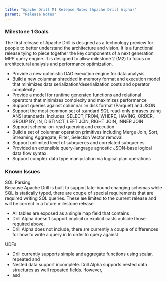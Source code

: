 ```yaml
---
title: "Apache Drill M1 Release Notes (Apache Drill Alpha)"
parent: "Release Notes"
---
```

### Milestone 1 Goals

The first release of Apache Drill is designed as a technology preview for
people to better understand the architecture and vision. It is a functional
release tying to piece together the key components of a next generation MPP
query engine. It is designed to allow milestone 2 (M2) to focus on
architectural analysis and performance optimization.

  * Provide a new optimistic DAG execution engine for data analysis
  * Build a new columnar shredded in-memory format and execution model that minimizes data serialization/deserialization costs and operator complexity
  * Provide a model for runtime generated functions and relational operators that minimizes complexity and maximizes performance
  * Support queries against columnar on disk format (Parquet) and JSON
  * Support the most common set of standard SQL read-only phrases using ANSI standards. Includes: SELECT, FROM, WHERE, HAVING, ORDER, GROUP BY, IN, DISTINCT, LEFT JOIN, RIGHT JOIN, INNER JOIN
  * Support schema-on-read querying and execution
  * Build a set of columnar operation primitives including Merge Join, Sort, Streaming Aggregate, Filter, Selection Vector removal.
  * Support unlimited level of subqueries and correlated subqueries
  * Provided an extensible query-language agnostic JSON-base logical data flow syntax.
  * Support complex data type manipulation via logical plan operations

### Known Issues

SQL Parsing  
Because Apache Drill is built to support late-bound changing schemas while SQL
is statically typed, there are couple of special requirements that are
required writing SQL queries. These are limited to the current release and
will be correct in a future milestone release.

  * All tables are exposed as a single map field that contains
  * Drill Alpha doesn't support implicit or explicit casts outside those required above.
  * Drill Alpha does not include, there are currently a couple of differences for how to write a query in In order to query against

UDFs

  * Drill currently supports simple and aggregate functions using scalar, repeated and
  * Nested data support incomplete. Drill Alpha supports nested data structures as well repeated fields. However,
  * asd




